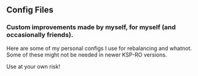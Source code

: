 ## Config Files
### Custom improvements made by myself, for myself (and occasionally friends).

Here are some of my personal configs I use for rebalancing and whatnot.
Some of these might not be needed in newer KSP-RO versions.

Use at your own risk!
